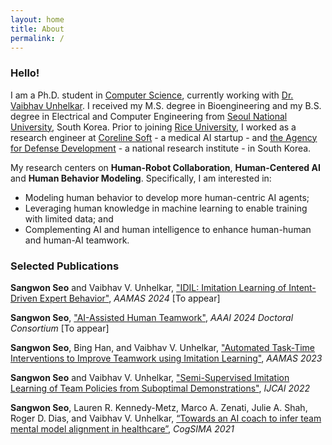 ```yaml
---
layout: home
title: About
permalink: /
---
```

### Hello!
I am a Ph.D. student in [Computer Science](https://cs.rice.edu/), currently working with [Dr. Vaibhav Unhelkar](https://profiles.rice.edu/faculty/vaibhav-unhelkar). I received my M.S. degree in Bioengineering and my B.S. degree in Electrical and Computer Engineering from [Seoul National University](https://en.snu.ac.kr/), South Korea. Prior to joining [Rice University](https://www.rice.edu/), I worked as a research engineer at [Coreline Soft](https://www.corelinesoft.com/en/) - a medical AI startup - and [the Agency for Defense Development](https://www.add.re.kr/eps) - a national research institute - in South Korea. 

My research centers on **Human-Robot Collaboration**, **Human-Centered AI** and **Human Behavior Modeling**.
Specifically, I am interested in:
- Modeling human behavior to develop more human-centric AI agents; 
- Leveraging human knowledge in machine learning to enable training with limited data; and 
- Complementing AI and human intelligence to enhance human-human and human-AI teamwork.

### Selected Publications
**Sangwon Seo** and Vaibhav V. Unhelkar,
["IDIL: Imitation Learning of Intent-Driven Expert Behavior"](https://sangwonseo.com/assets/AAMAS2024_Seo.pdf),
*AAMAS 2024* [To appear]

**Sangwon Seo**,
["AI-Assisted Human Teamwork"](https://unhelkar.github.io/group/assets/pdf/papers/2024-Seo-AAAI-DC.pdf),
*AAAI 2024 Doctoral Consortium* [To appear]

**Sangwon Seo**, Bing Han, and Vaibhav V. Unhelkar,
["Automated Task-Time Interventions to Improve Teamwork using Imitation Learning"](https://arxiv.org/abs/2303.00413),
*AAMAS 2023*

**Sangwon Seo** and Vaibhav V. Unhelkar,
["Semi-Supervised Imitation Learning of Team Policies from Suboptimal Demonstrations"](https://arxiv.org/abs/2205.02959),
*IJCAI 2022*

**Sangwon Seo**, Lauren R. Kennedy-Metz, Marco A. Zenati, Julie A. Shah, Roger D. Dias, and Vaibhav V. Unhelkar,
[“Towards an AI coach to infer team mental model alignment in healthcare”](https://ieeexplore.ieee.org/document/9475925),
*CogSIMA 2021*



<!--
Sungjun Kwon, Dongseok Lee, Jeehoon Kim, Youngki Lee, Seungwoo Kang, **Sangwon Seo**, and Kwangsuk Park,
["Sinabro: A smartphone-integrated opportunistic electrocardiogram monitoring system"](https://www.mdpi.com/1424-8220/16/3/361),
*Sensors*, 2016

Su Hwan Hwang, **Sangwon Seo**, Hee Nam Yoon, Hyun Jae Baek, Jaegeol Cho, Jae Won Choi, Yu Jin Lee, Do-Un Jeong, and Kwang Suk Park
["Sleep period time estimation based on electrodermal activity"](https://ieeexplore.ieee.org/abstract/document/7297812),
*J-BHI*, 2015

Jeehoon Kim, Sungjun Kwon, **Sangwon Seo**, and Kwangsuk Park,
["Highly wearable galvanic skin response sensor using flexible and conductive polymer foam"](https://ieeexplore.ieee.org/abstract/document/6945148),
*EMBC 2014*

Seungwoo Kang, Sungjun Kwon, Chungkuk Yoo, **Sangwon Seo**, Kwangsuk Park, Junehwa Song, and Youngki Lee
["Sinabro: Opportunistic and unobtrusive mobile electrocardiogram monitoring system"](https://dl.acm.org/doi/10.1145/2565585.2565605),
*HotMobile 2014*
-->
